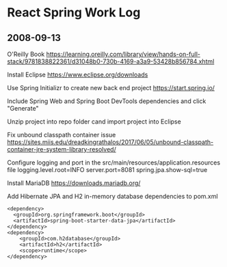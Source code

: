 # React Spring Work Log

## 2008-09-13

O'Reilly Book https://learning.oreilly.com/library/view/hands-on-full-stack/9781838822361/d31048b0-730b-4169-a3a9-53428b856784.xhtml

Install Eclipse https://www.eclipse.org/downloads

Use Spring Initializr to create new back end project https://start.spring.io/

Include Spring Web and Spring Boot DevTools dependencies and click "Generate"

Unzip project into repo folder cand import project into Eclipse

Fix unbound classpath container issue https://sites.miis.edu/dreadkingrathalos/2017/06/05/unbound-classpath-container-jre-system-library-resolved/

Configure logging and port in the src/main/resources/application.resources file
logging.level.root=INFO
server.port=8081
spring.jpa.show-sql=true

Install MariaDB https://downloads.mariadb.org/

Add Hibernate JPA and H2 in-memory database dependencies to pom.xml

    <dependency>
      <groupId>org.springframework.boot</groupId>
      <artifactId>spring-boot-starter-data-jpa</artifactId>
    </dependency>
    <dependency>
        <groupId>com.h2database</groupId>
        <artifactId>h2</artifactId>
        <scope>runtime</scope>
    </dependency>
